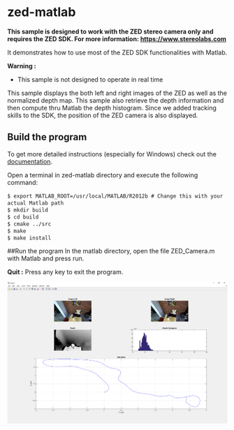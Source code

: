 # zed-matlab

**This sample is designed to work with the ZED stereo camera only and requires the ZED SDK. For more information: https://www.stereolabs.com**

It demonstrates how to use most of the ZED SDK functionalities with Matlab.

**Warning :**
 - This sample is not designed to operate in real time

This sample displays the both left and right images of the ZED as well as the normalized depth map.
This sample also retrieve the depth information and then compute thru Matlab the depth histogram.
Since we added tracking skills to the SDK, the position of the ZED camera is also displayed.

## Build the program
To get more detailed instructions (especially for Windows) check out the  [documentation](https://www.stereolabs.com/blog/index.php/2015/09/11/how-to-use-the-zed-sdk-with-matlab/).

Open a terminal in zed-matlab directory and execute the following command:

    $ export MATLAB_ROOT=/usr/local/MATLAB/R2012b # Change this with your actual Matlab path
    $ mkdir build
    $ cd build
    $ cmake ../src
    $ make
    $ make install


##Run the program
In the matlab directory, open the file ZED_Camera.m with Matlab and press run.


**Quit :**
Press any key to exit the program.

![](main.png)
